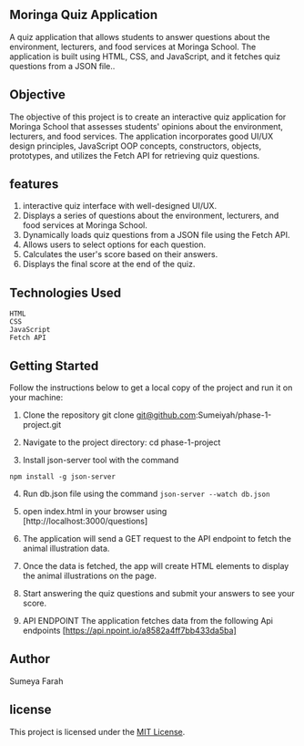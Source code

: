 ## Moringa Quiz Application

A quiz application that allows students to answer questions about the environment, lecturers, and food services at Moringa School. The application is built using HTML, CSS, and JavaScript, and it fetches quiz questions from a JSON file..

## Objective

The objective of this project is to create an interactive quiz application for Moringa School that assesses students' opinions about the environment, lecturers, and food services. The application incorporates good UI/UX design principles, JavaScript OOP concepts, constructors, objects, prototypes, and utilizes the Fetch API for retrieving quiz questions.

## features
1. interactive quiz interface with well-designed UI/UX.
2. Displays a series of questions about the environment, lecturers, and food services at Moringa School.
3. Dynamically loads quiz questions from a JSON file    using the Fetch API.
4. Allows users to select options for each question.
5. Calculates the user's score based on their answers.
6. Displays the final score at the end of the quiz.

## Technologies Used

    HTML
    CSS
    JavaScript
    Fetch API

## Getting Started

Follow the instructions below to get a local copy of the project and run it on your machine:

1. Clone the repository
    git clone git@github.com:Sumeiyah/phase-1-project.git

2.  Navigate to the project directory: 
    cd phase-1-project
3. Install json-server tool with the command

`npm install -g json-server`


 4. Run db.json file using the command
 `json-server --watch db.json`

5. open index.html in your browser using  
[http://localhost:3000/questions]

6. The application will send a GET request to the API endpoint to fetch the animal illustration data.

7. Once the data is fetched, the app will create HTML elements to display the animal  illustrations on the page.

8. Start answering the quiz questions and submit your answers to see your score.

9. API ENDPOINT
The application fetches data from the following Api endpoints [https://api.npoint.io/a8582a4ff7bb433da5ba]

## Author 
Sumeya Farah

## license
This project is licensed under the [MIT License](LICENSE).

